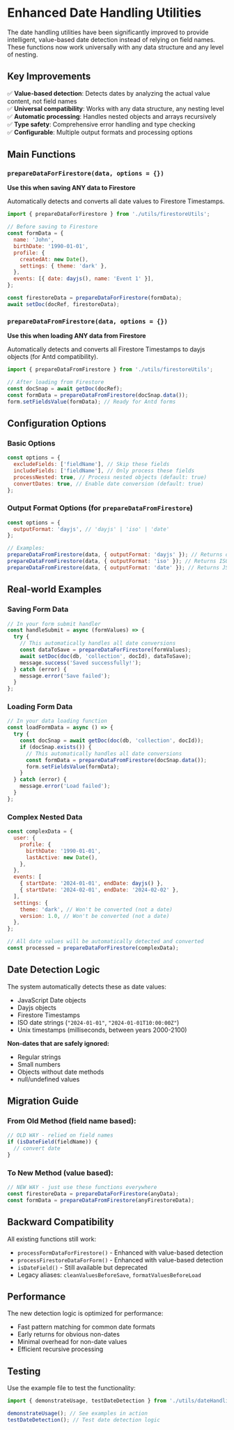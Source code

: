 # Enhanced Date Handling Utilities

The date handling utilities have been significantly improved to provide intelligent, value-based date detection instead of relying on field names. These functions now work universally with any data structure and any level of nesting.

## Key Improvements

✅ **Value-based detection**: Detects dates by analyzing the actual value content, not field names  
✅ **Universal compatibility**: Works with any data structure, any nesting level  
✅ **Automatic processing**: Handles nested objects and arrays recursively  
✅ **Type safety**: Comprehensive error handling and type checking  
✅ **Configurable**: Multiple output formats and processing options

## Main Functions

### `prepareDataForFirestore(data, options = {})`

**Use this when saving ANY data to Firestore**

Automatically detects and converts all date values to Firestore Timestamps.

```javascript
import { prepareDataForFirestore } from './utils/firestoreUtils';

// Before saving to Firestore
const formData = {
  name: 'John',
  birthDate: '1990-01-01',
  profile: {
    createdAt: new Date(),
    settings: { theme: 'dark' },
  },
  events: [{ date: dayjs(), name: 'Event 1' }],
};

const firestoreData = prepareDataForFirestore(formData);
await setDoc(docRef, firestoreData);
```

### `prepareDataFromFirestore(data, options = {})`

**Use this when loading ANY data from Firestore**

Automatically detects and converts all Firestore Timestamps to dayjs objects (for Antd compatibility).

```javascript
import { prepareDataFromFirestore } from './utils/firestoreUtils';

// After loading from Firestore
const docSnap = await getDoc(docRef);
const formData = prepareDataFromFirestore(docSnap.data());
form.setFieldsValue(formData); // Ready for Antd forms
```

## Configuration Options

### Basic Options

```javascript
const options = {
  excludeFields: ['fieldName'], // Skip these fields
  includeFields: ['fieldName'], // Only process these fields
  processNested: true, // Process nested objects (default: true)
  convertDates: true, // Enable date conversion (default: true)
};
```

### Output Format Options (for `prepareDataFromFirestore`)

```javascript
const options = {
  outputFormat: 'dayjs', // 'dayjs' | 'iso' | 'date'
};

// Examples:
prepareDataFromFirestore(data, { outputFormat: 'dayjs' }); // Returns dayjs objects
prepareDataFromFirestore(data, { outputFormat: 'iso' }); // Returns ISO strings
prepareDataFromFirestore(data, { outputFormat: 'date' }); // Returns JS Date objects
```

## Real-world Examples

### Saving Form Data

```javascript
// In your form submit handler
const handleSubmit = async (formValues) => {
  try {
    // This automatically handles all date conversions
    const dataToSave = prepareDataForFirestore(formValues);
    await setDoc(doc(db, 'collection', docId), dataToSave);
    message.success('Saved successfully!');
  } catch (error) {
    message.error('Save failed');
  }
};
```

### Loading Form Data

```javascript
// In your data loading function
const loadFormData = async () => {
  try {
    const docSnap = await getDoc(doc(db, 'collection', docId));
    if (docSnap.exists()) {
      // This automatically handles all date conversions
      const formData = prepareDataFromFirestore(docSnap.data());
      form.setFieldsValue(formData);
    }
  } catch (error) {
    message.error('Load failed');
  }
};
```

### Complex Nested Data

```javascript
const complexData = {
  user: {
    profile: {
      birthDate: '1990-01-01',
      lastActive: new Date(),
    },
  },
  events: [
    { startDate: '2024-01-01', endDate: dayjs() },
    { startDate: '2024-02-01', endDate: '2024-02-02' },
  ],
  settings: {
    theme: 'dark', // Won't be converted (not a date)
    version: 1.0, // Won't be converted (not a date)
  },
};

// All date values will be automatically detected and converted
const processed = prepareDataForFirestore(complexData);
```

## Date Detection Logic

The system automatically detects these as date values:

- JavaScript Date objects
- Dayjs objects
- Firestore Timestamps
- ISO date strings (`"2024-01-01"`, `"2024-01-01T10:00:00Z"`)
- Unix timestamps (milliseconds, between years 2000-2100)

**Non-dates that are safely ignored:**

- Regular strings
- Small numbers
- Objects without date methods
- null/undefined values

## Migration Guide

### From Old Method (field name based):

```javascript
// OLD WAY - relied on field names
if (isDateField(fieldName)) {
  // convert date
}
```

### To New Method (value based):

```javascript
// NEW WAY - just use these functions everywhere
const firestoreData = prepareDataForFirestore(anyData);
const formData = prepareDataFromFirestore(anyFirestoreData);
```

## Backward Compatibility

All existing functions still work:

- `processFormDataForFirestore()` - Enhanced with value-based detection
- `processFirestoreDataForForm()` - Enhanced with value-based detection
- `isDateField()` - Still available but deprecated
- Legacy aliases: `cleanValuesBeforeSave`, `formatValuesBeforeLoad`

## Performance

The new detection logic is optimized for performance:

- Fast pattern matching for common date formats
- Early returns for obvious non-dates
- Minimal overhead for non-date values
- Efficient recursive processing

## Testing

Use the example file to test the functionality:

```javascript
import { demonstrateUsage, testDateDetection } from './utils/dateHandling-examples';

demonstrateUsage(); // See examples in action
testDateDetection(); // Test date detection logic
```
